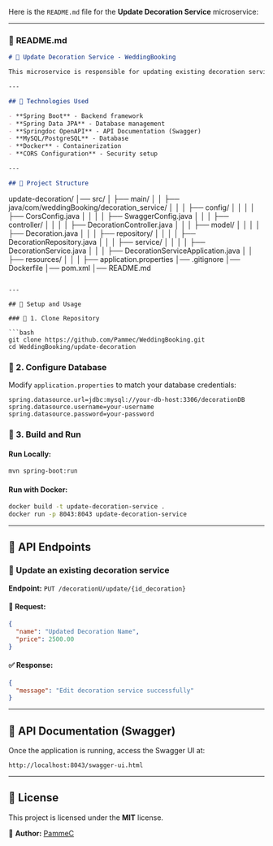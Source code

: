 Here is the `README.md` file for the **Update Decoration Service** microservice:

---

### 📜 **README.md**
```markdown
# 🔄 Update Decoration Service - WeddingBooking

This microservice is responsible for updating existing decoration services in the **WeddingBooking** system.

---

## 🚀 Technologies Used

- **Spring Boot** - Backend framework
- **Spring Data JPA** - Database management
- **Springdoc OpenAPI** - API Documentation (Swagger)
- **MySQL/PostgreSQL** - Database
- **Docker** - Containerization
- **CORS Configuration** - Security setup

---

## 📂 Project Structure

```
update-decoration/
│── src/
│   ├── main/
│   │   ├── java/com/weddingBooking/decoration_service/
│   │   │   ├── config/
│   │   │   │   ├── CorsConfig.java
│   │   │   │   ├── SwaggerConfig.java
│   │   │   ├── controller/
│   │   │   │   ├── DecorationController.java
│   │   │   ├── model/
│   │   │   │   ├── Decoration.java
│   │   │   ├── repository/
│   │   │   │   ├── DecorationRepository.java
│   │   │   ├── service/
│   │   │   │   ├── DecorationService.java
│   │   │   ├── DecorationServiceApplication.java
│   │   ├── resources/
│   │   │   ├── application.properties
│── .gitignore
│── Dockerfile
│── pom.xml
│── README.md
```

---

## 🔧 Setup and Usage

### 📌 1. Clone Repository

```bash
git clone https://github.com/Pammec/WeddingBooking.git
cd WeddingBooking/update-decoration
```

### 📌 2. Configure Database

Modify `application.properties` to match your database credentials:

```properties
spring.datasource.url=jdbc:mysql://your-db-host:3306/decorationDB
spring.datasource.username=your-username
spring.datasource.password=your-password
```

### 📌 3. Build and Run

#### Run Locally:
```bash
mvn spring-boot:run
```

#### Run with Docker:
```bash
docker build -t update-decoration-service .
docker run -p 8043:8043 update-decoration-service
```

---

## 📡 API Endpoints

### **📌 Update an existing decoration service**
**Endpoint:** `PUT /decorationU/update/{id_decoration}`

#### 🔄 Request:
```json
{
  "name": "Updated Decoration Name",
  "price": 2500.00
}
```

#### ✅ Response:
```json
{
  "message": "Edit decoration service successfully"
}
```

---

## 📜 API Documentation (Swagger)

Once the application is running, access the Swagger UI at:

```
http://localhost:8043/swagger-ui.html
```

---

## 📝 License

This project is licensed under the **MIT** license.

📌 **Author:** [PammeC](https://github.com/PammeC)
```
